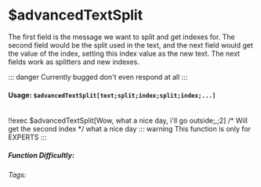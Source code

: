 # $advancedTextSplit
The first field is the message we want to split and get indexes for. The second
field would be the split used in the text, and the next field would get the value of the index, setting this index value as the new text. The next
fields work as splitters and new indexes.

::: danger Currently bugged
don't even respond at all
:::

#### Usage: `$advancedTextSplit[text;split;index;split;index;...]`
<br/>
<discord-messages>
	<discord-message :bot="false" role-color="#ffcc9a" author="Member">
		!!exec $advancedTextSplit[Wow, what a nice day, i'll go outside;,;2] /* Will get the second index */
	</discord-message>
	<discord-message :bot="true" role-color="#0099ff" author="Custom Command" avatar="https://media.discordapp.net/avatars/725721249652670555/781224f90c3b841ba5b40678e032f74a.webp">
		what a nice day
	</discord-message>
</discord-messages>
::: warning This function is only for EXPERTS
:::

##### Function Difficultly: <Badge type="danger" text="Difficult" vertical="middle" /> 
###### Tags: <Badge type="tip" text="advanced" vertical="middle" /> <Badge type="tip" text="textsplit" vertical="middle" />